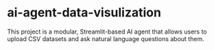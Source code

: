 # ai-agent-data-visulization
This project is a modular, Streamlit-based AI agent that allows users to upload CSV datasets and ask natural language questions about them.
